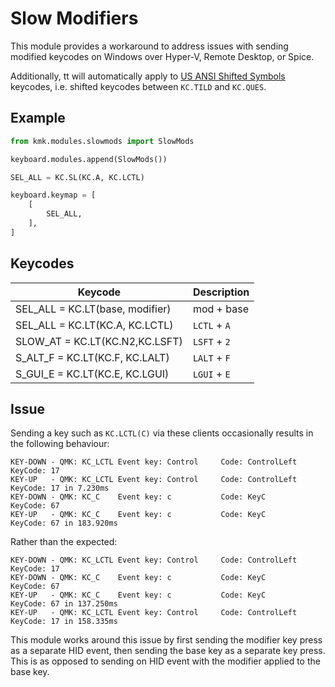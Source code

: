 # Slow Modifiers

This module provides a workaround to address issues with sending modified keycodes on Windows over Hyper-V, Remote Desktop, or Spice.

Additionally, tt will automatically apply to [US ANSI Shifted Symbols](keycodes.md#us-ansi-shifted-symbols) keycodes, i.e. shifted keycodes between `KC.TILD` and `KC.QUES`. 

## Example
```python
from kmk.modules.slowmods import SlowMods

keyboard.modules.append(SlowMods())

SEL_ALL = KC.SL(KC.A, KC.LCTL)

keyboard.keymap = [
	[
        SEL_ALL,
    ],
]
```

## Keycodes
|Keycode                         | Description              |
|--------------------------------|--------------------------|
|SEL_ALL = KC.LT(base, modifier) | mod + base               |
|SEL_ALL = KC.LT(KC.A, KC.LCTL)  | `LCTL` + `A`             |
|SLOW_AT = KC.LT(KC.N2,KC.LSFT)  | `LSFT` + `2`             |
|S_ALT_F = KC.LT(KC.F, KC.LALT)  | `LALT` + `F`             |
|S_GUI_E = KC.LT(KC.E, KC.LGUI)  | `LGUI` + `E`             |


## Issue
Sending a key such as `KC.LCTL(C)` via these clients occasionally results in the following behaviour:

```
KEY-DOWN - QMK: KC_LCTL Event key: Control     Code: ControlLeft   KeyCode: 17
KEY-UP   - QMK: KC_LCTL Event key: Control     Code: ControlLeft   KeyCode: 17 in 7.230ms
KEY-DOWN - QMK: KC_C    Event key: c           Code: KeyC          KeyCode: 67
KEY-UP   - QMK: KC_C    Event key: c           Code: KeyC          KeyCode: 67 in 183.920ms
```

Rather than the expected:
```
KEY-DOWN - QMK: KC_LCTL Event key: Control     Code: ControlLeft   KeyCode: 17
KEY-DOWN - QMK: KC_C    Event key: c           Code: KeyC          KeyCode: 67
KEY-UP   - QMK: KC_C    Event key: c           Code: KeyC          KeyCode: 67 in 137.250ms
KEY-UP   - QMK: KC_LCTL Event key: Control     Code: ControlLeft   KeyCode: 17 in 158.335ms
```

This module works around this issue by first sending the modifier key press as a separate HID event, then sending the base key as a separate key press. This is as opposed to sending on HID event with the modifier applied to the base key.